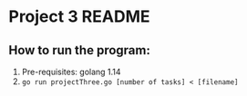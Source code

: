 # Project 3 README

## How to run the program:
1. Pre-requisites: golang 1.14
2. `go run projectThree.go [number of tasks] < [filename]`